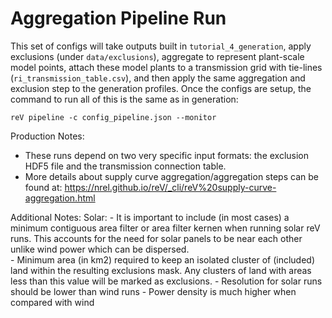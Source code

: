Aggregation Pipeline Run
=================

This set of configs will take outputs built in `tutorial_4_generation`, apply exclusions (under `data/exclusions`),
aggregate to represent plant-scale model points, attach these model plants to a 
transmission grid with tie-lines (`ri_transmission_table.csv`), and then apply the same aggregation and 
exclusion step to the generation profiles. Once the configs are setup, 
the command to run all of this is the same as in generation:

```
reV pipeline -c config_pipeline.json --monitor
```

Production Notes:
 - These runs depend on two very specific input formats: the exclusion HDF5 file
  and the transmission connection table.
 - More details about supply curve aggregation/aggregation steps can be found at:
    https://nrel.github.io/reV/_cli/reV%20supply-curve-aggregation.html

Additional Notes:
    Solar:
        - It is important to include (in most cases) a minimum contiguous area 
        filter or area filter kernen when running solar reV runs. This accounts
         for the need for solar panels to be near each other unlike wind power 
         which can be dispersed.  
        - Minimum area (in km2) required to keep an isolated cluster of 
        (included) land within the resulting exclusions mask.
         Any clusters of land with areas less than this value will be marked as exclusions. 
        - Resolution for solar runs should be lower than wind runs
        - Power density is much higher when compared with wind

